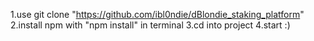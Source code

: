 1.use git clone "https://github.com/ibl0ndie/dBlondie_staking_platform"
2.install npm with "npm install" in terminal
3.cd into project
4.start :)
